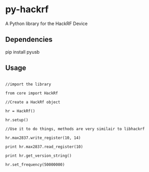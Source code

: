 py-hackrf
=========
A Python library for the HackRF Device

Dependencies
-------------
pip install pyusb

Usage
-------------

<code>
//import the library
</code>
<code>
from core import HackRf
</code>

<code>
//Create a HackRf object
</code>
<code>
hr = HackRf()
</code>
<code>
hr.setup()
</code>

<code>
//Use it to do things, methods are very similair to libhackrf
</code>
<code>
hr.max2837.write_register(10, 14)
</code>
<code>
print hr.max2837.read_register(10)
</code>
<code>
print hr.get_version_string()
</code>
<code>
hr.set_frequency(50000000)
</code>
